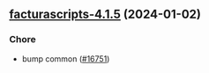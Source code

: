 

## [facturascripts-4.1.5](https://github.com/truecharts/charts/compare/facturascripts-4.1.4...facturascripts-4.1.5) (2024-01-02)

### Chore



- bump common ([#16751](https://github.com/truecharts/charts/issues/16751))